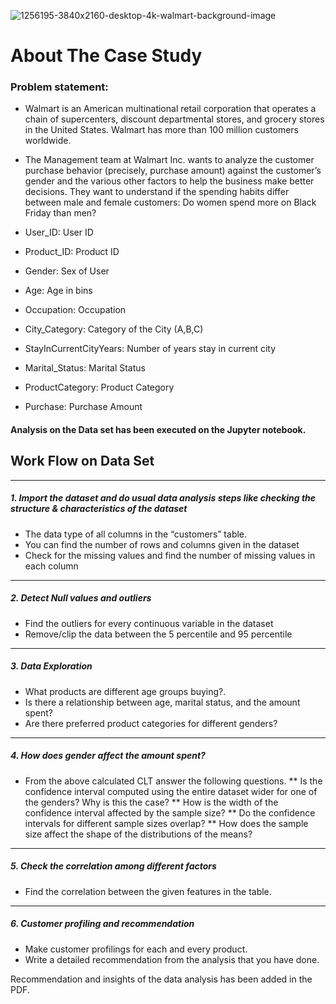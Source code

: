 ![1256195-3840x2160-desktop-4k-walmart-background-image](https://github.com/user-attachments/assets/b35775ee-9d8b-4602-8726-b24420d05864)

# About The Case Study

### Problem statement:
* Walmart is an American multinational retail corporation that operates a chain of
supercenters, discount departmental stores, and grocery stores in the United States.
Walmart has more than 100 million customers worldwide.
* The Management team at Walmart Inc. wants to analyze the customer purchase
behavior (precisely, purchase amount) against the customer’s gender and the various
other factors to help the business make better decisions. They want to understand if the
spending habits differ between male and female customers: Do women spend more on
Black Friday than men?


* User_ID: User ID
* Product_ID: Product ID
* Gender: Sex of User
* Age: Age in bins
* Occupation: Occupation
* City_Category: Category of the City (A,B,C)
* StayInCurrentCityYears: Number of years stay in current city
* Marital_Status: Marital Status
* ProductCategory: Product Category
* Purchase: Purchase Amount


#### Analysis on the Data set has been executed on the Jupyter notebook.



## Work Flow on Data Set

______________________________________________________________________________
##### 1. Import the dataset and do usual data analysis steps like checking the structure & characteristics of the dataset
* The data type of all columns in the “customers” table.
* You can find the number of rows and columns given in the dataset
* Check for the missing values and find the number of missing values in each column

______________________________________________________________________________
##### 2. Detect Null values and outliers
* Find the outliers for every continuous variable in the dataset
* Remove/clip the data between the 5 percentile and 95 percentile

______________________________________________________________________________
##### 3. Data Exploration
* What products are different age groups buying?.
* Is there a relationship between age, marital status, and the amount spent?
* Are there preferred product categories for different genders?
  
______________________________________________________________________________
##### 4. How does gender affect the amount spent?
* From the above calculated CLT answer the following questions.
** Is the confidence interval computed using the entire dataset wider for one of the genders? Why is this the case?
** How is the width of the confidence interval affected by the sample size?
** Do the confidence intervals for different sample sizes overlap?
** How does the sample size affect the shape of the distributions of the means?


______________________________________________________________________________
##### 5. Check the correlation among different factors
* Find the correlation between the given features in the table.

______________________________________________________________________________
##### 6. Customer profiling and recommendation
* Make customer profilings for each and every product.
* Write a detailed recommendation from the analysis that you have done.

Recommendation and insights of the data analysis has been added in the PDF.

